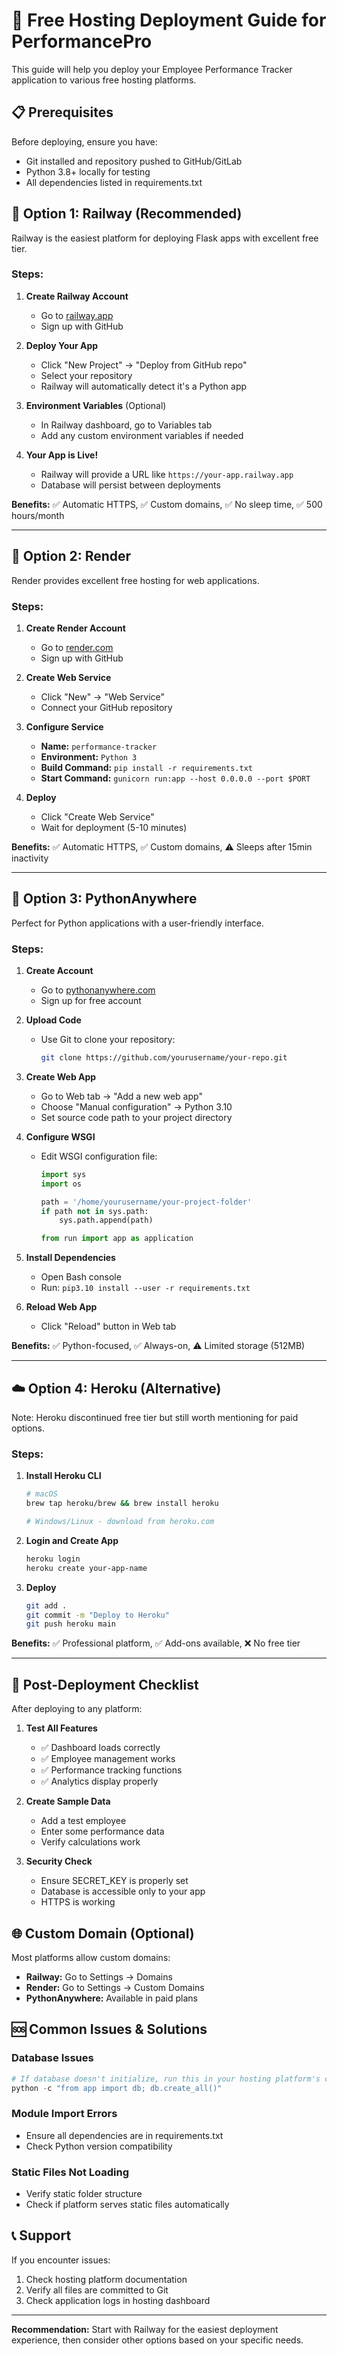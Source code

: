 # 🚀 Free Hosting Deployment Guide for PerformancePro

This guide will help you deploy your Employee Performance Tracker application to various free hosting platforms.

## 📋 Prerequisites

Before deploying, ensure you have:
- Git installed and repository pushed to GitHub/GitLab
- Python 3.8+ locally for testing
- All dependencies listed in requirements.txt

## 🌟 Option 1: Railway (Recommended)

Railway is the easiest platform for deploying Flask apps with excellent free tier.

### Steps:

1. **Create Railway Account**
   - Go to [railway.app](https://railway.app)
   - Sign up with GitHub

2. **Deploy Your App**
   - Click "New Project" → "Deploy from GitHub repo"
   - Select your repository
   - Railway will automatically detect it's a Python app

3. **Environment Variables** (Optional)
   - In Railway dashboard, go to Variables tab
   - Add any custom environment variables if needed

4. **Your App is Live!**
   - Railway will provide a URL like `https://your-app.railway.app`
   - Database will persist between deployments

**Benefits:** ✅ Automatic HTTPS, ✅ Custom domains, ✅ No sleep time, ✅ 500 hours/month

---

## 🎨 Option 2: Render

Render provides excellent free hosting for web applications.

### Steps:

1. **Create Render Account**
   - Go to [render.com](https://render.com)
   - Sign up with GitHub

2. **Create Web Service**
   - Click "New" → "Web Service"
   - Connect your GitHub repository

3. **Configure Service**
   - **Name:** `performance-tracker`
   - **Environment:** `Python 3`
   - **Build Command:** `pip install -r requirements.txt`
   - **Start Command:** `gunicorn run:app --host 0.0.0.0 --port $PORT`

4. **Deploy**
   - Click "Create Web Service"
   - Wait for deployment (5-10 minutes)

**Benefits:** ✅ Automatic HTTPS, ✅ Custom domains, ⚠️ Sleeps after 15min inactivity

---

## 🐍 Option 3: PythonAnywhere

Perfect for Python applications with a user-friendly interface.

### Steps:

1. **Create Account**
   - Go to [pythonanywhere.com](https://pythonanywhere.com)
   - Sign up for free account

2. **Upload Code**
   - Use Git to clone your repository:
     ```bash
     git clone https://github.com/yourusername/your-repo.git
     ```

3. **Create Web App**
   - Go to Web tab → "Add a new web app"
   - Choose "Manual configuration" → Python 3.10
   - Set source code path to your project directory

4. **Configure WSGI**
   - Edit WSGI configuration file:
     ```python
     import sys
     import os
     
     path = '/home/yourusername/your-project-folder'
     if path not in sys.path:
         sys.path.append(path)
     
     from run import app as application
     ```

5. **Install Dependencies**
   - Open Bash console
   - Run: `pip3.10 install --user -r requirements.txt`

6. **Reload Web App**
   - Click "Reload" button in Web tab

**Benefits:** ✅ Python-focused, ✅ Always-on, ⚠️ Limited storage (512MB)

---

## ☁️ Option 4: Heroku (Alternative)

Note: Heroku discontinued free tier but still worth mentioning for paid options.

### Steps:

1. **Install Heroku CLI**
   ```bash
   # macOS
   brew tap heroku/brew && brew install heroku
   
   # Windows/Linux - download from heroku.com
   ```

2. **Login and Create App**
   ```bash
   heroku login
   heroku create your-app-name
   ```

3. **Deploy**
   ```bash
   git add .
   git commit -m "Deploy to Heroku"
   git push heroku main
   ```

**Benefits:** ✅ Professional platform, ✅ Add-ons available, ❌ No free tier

---

## 🔧 Post-Deployment Checklist

After deploying to any platform:

1. **Test All Features**
   - ✅ Dashboard loads correctly
   - ✅ Employee management works
   - ✅ Performance tracking functions
   - ✅ Analytics display properly

2. **Create Sample Data**
   - Add a test employee
   - Enter some performance data
   - Verify calculations work

3. **Security Check**
   - Ensure SECRET_KEY is properly set
   - Database is accessible only to your app
   - HTTPS is working

## 🌐 Custom Domain (Optional)

Most platforms allow custom domains:

- **Railway:** Go to Settings → Domains
- **Render:** Go to Settings → Custom Domains  
- **PythonAnywhere:** Available in paid plans

## 🆘 Common Issues & Solutions

### Database Issues
```python
# If database doesn't initialize, run this in your hosting platform's console:
python -c "from app import db; db.create_all()"
```

### Module Import Errors
- Ensure all dependencies are in requirements.txt
- Check Python version compatibility

### Static Files Not Loading
- Verify static folder structure
- Check if platform serves static files automatically

## 📞 Support

If you encounter issues:
1. Check hosting platform documentation
2. Verify all files are committed to Git
3. Check application logs in hosting dashboard

---

**Recommendation:** Start with Railway for the easiest deployment experience, then consider other options based on your specific needs.